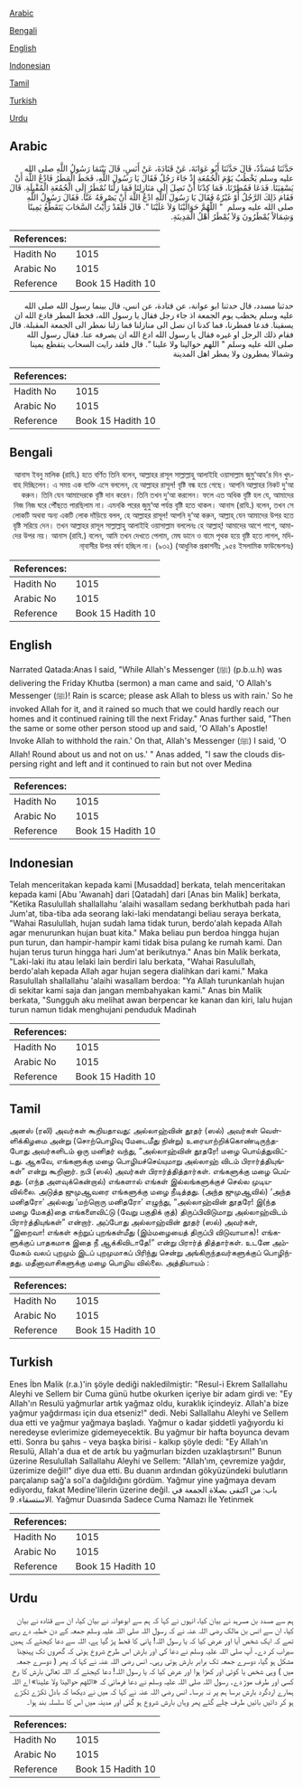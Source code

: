 [Arabic](#arabic)

[Bengali](#bengali)

[English](#english)

[Indonesian](#indonesian)

[Tamil](#tamil)

[Turkish](#turkish)

[Urdu](#urdu)

## Arabic


<div dir="rtl" lang="ar" style={{fontSize:'larger',backgroundColor:'#f8f9fa',padding:20}}>
حَدَّثَنَا مُسَدَّدٌ، قَالَ حَدَّثَنَا أَبُو عَوَانَةَ، عَنْ قَتَادَةَ، عَنْ أَنَسٍ، قَالَ بَيْنَمَا رَسُولُ اللَّهِ صلى الله عليه وسلم يَخْطُبُ يَوْمَ الْجُمُعَةِ إِذْ جَاءَ رَجُلٌ فَقَالَ يَا رَسُولَ اللَّهِ، قَحَطَ الْمَطَرُ فَادْعُ اللَّهَ أَنْ يَسْقِيَنَا‏.‏ فَدَعَا فَمُطِرْنَا، فَمَا كِدْنَا أَنْ نَصِلَ إِلَى مَنَازِلِنَا فَمَا زِلْنَا نُمْطَرُ إِلَى الْجُمُعَةِ الْمُقْبِلَةِ‏.‏ قَالَ فَقَامَ ذَلِكَ الرَّجُلُ أَوْ غَيْرُهُ فَقَالَ يَا رَسُولَ اللَّهِ ادْعُ اللَّهَ أَنْ يَصْرِفَهُ عَنَّا‏.‏ فَقَالَ رَسُولُ اللَّهِ صلى الله عليه وسلم ‏ "‏ اللَّهُمَّ حَوَالَيْنَا وَلاَ عَلَيْنَا ‏"‏‏.‏ قَالَ فَلَقَدْ رَأَيْتُ السَّحَابَ يَتَقَطَّعُ يَمِينًا وَشِمَالاً يُمْطَرُونَ وَلاَ يُمْطَرُ أَهْلُ الْمَدِينَةِ‏.‏
</div>
<div style={{backgroundColor:'#f8f9fa',padding:20, marginBottom: 10}}><table> <thead> <tr> <th>References:</th> <th></th> </tr> </thead> <tbody><tr><td>Hadith No</td><td>1015</td></tr><tr><td>Arabic No</td><td>1015</td></tr><tr><td>Reference</td><td>Book 15 Hadith 10</td></tr></tbody></table></div>


<div dir="rtl" lang="ar" style={{fontSize:'larger',backgroundColor:'#f8f9fa',padding:20}}>
حدثنا مسدد، قال حدثنا ابو عوانة، عن قتادة، عن انس، قال بينما رسول الله صلى الله عليه وسلم يخطب يوم الجمعة اذ جاء رجل فقال يا رسول الله، قحط المطر فادع الله ان يسقينا. فدعا فمطرنا، فما كدنا ان نصل الى منازلنا فما زلنا نمطر الى الجمعة المقبلة. قال فقام ذلك الرجل او غيره فقال يا رسول الله ادع الله ان يصرفه عنا. فقال رسول الله صلى الله عليه وسلم " اللهم حوالينا ولا علينا ". قال فلقد رايت السحاب يتقطع يمينا وشمالا يمطرون ولا يمطر اهل المدينة
</div>
<div style={{backgroundColor:'#f8f9fa',padding:20, marginBottom: 10}}><table> <thead> <tr> <th>References:</th> <th></th> </tr> </thead> <tbody><tr><td>Hadith No</td><td>1015</td></tr><tr><td>Arabic No</td><td>1015</td></tr><tr><td>Reference</td><td>Book 15 Hadith 10</td></tr></tbody></table></div>

## Bengali


<div dir="rtl" lang="bn" style={{fontSize:'larger',backgroundColor:'#f8f9fa',padding:20}}>
আনাস ইবনু মালিক (রাযি.) হতে বর্ণিত তিনি বলেন, আল্লাহর রাসূল সাল্লাল্লাহু আলাইহি ওয়াসাল্লাম জুমু‘আহ’র দিন খুৎবাহ দিচ্ছিলেন। এ সময় এক ব্যক্তি এসে বললেন, হে আল্লাহর রাসূল! বৃষ্টি বন্ধ হয়ে গেছে। আপনি আল্লাহর নিকট দু‘আ করুন। তিনি যেন আমাদেরকে বৃষ্টি দান করেন। তিনি তখন দু‘আ করলেন। ফলে এত অধিক বৃষ্টি হল যে, আমাদের নিজ নিজ ঘরে পৌঁছতে পারছিলাম না। এমনকি পরের জুমু‘আ পর্যন্ত বৃষ্টি হতে থাকল। আনাস (রাযি.) বলেন, তখন সে লোকটি অথবা অন্য একটি লোক দাঁড়িয়ে বলল, হে আল্লাহর রাসূল! আপনি দু‘আ করুন, আল্লাহ্ যেন আমাদের উপর হতে বৃষ্টি সরিয়ে দেন। তখন আল্লাহর রাসূল সাল্লাল্লাহু আলাইহি ওয়াসাল্লাম বললেনঃ হে আল্লাহ্! আমাদের আশে পাশে, আমাদের উপর নয়। আনাস (রাযি.) বলেন, আমি তখন দেখতে পেলাম, মেঘ ডানে ও বামে পৃথক হয়ে বৃষ্টি হতে লাগল, মদিনা্বাসীর উপর বর্ষণ হচ্ছিল না। (৯৩২) (আধুনিক প্রকাশনীঃ ,৯৫৪ ইসলামিক ফাউন্ডেশনঃ)
</div>
<div style={{backgroundColor:'#f8f9fa',padding:20, marginBottom: 10}}><table> <thead> <tr> <th>References:</th> <th></th> </tr> </thead> <tbody><tr><td>Hadith No</td><td>1015</td></tr><tr><td>Arabic No</td><td>1015</td></tr><tr><td>Reference</td><td>Book 15 Hadith 10</td></tr></tbody></table></div>

## English


<div dir="ltr" lang="en" style={{fontSize:'larger',backgroundColor:'#f8f9fa',padding:20}}>
Narrated Qatada:Anas I said, "While Allah's Messenger (ﷺ) (p.b.u.h) was delivering the Friday Khutba (sermon) a man came and said, 'O Allah's Messenger (ﷺ)! Rain is scarce; please ask Allah to bless us with rain.' So he invoked Allah for it, and it rained so much that we could hardly reach our homes and it continued raining till the next Friday." Anas further said, "Then the same or some other person stood up and said, 'O Allah's Apostle! Invoke Allah to withhold the rain.' On that, Allah's Messenger (ﷺ) I said, 'O Allah! Round about us and not on us.' " Anas added, "I saw the clouds dispersing right and left and it continued to rain but not over Medina
</div>
<div style={{backgroundColor:'#f8f9fa',padding:20, marginBottom: 10}}><table> <thead> <tr> <th>References:</th> <th></th> </tr> </thead> <tbody><tr><td>Hadith No</td><td>1015</td></tr><tr><td>Arabic No</td><td>1015</td></tr><tr><td>Reference</td><td>Book 15 Hadith 10</td></tr></tbody></table></div>

## Indonesian


<div dir="ltr" lang="id" style={{fontSize:'larger',backgroundColor:'#f8f9fa',padding:20}}>
Telah menceritakan kepada kami [Musaddad] berkata, telah menceritakan kepada kami [Abu 'Awanah] dari [Qatadah] dari [Anas bin Malik] berkata, "Ketika Rasulullah shallallahu 'alaihi wasallam sedang berkhutbah pada hari Jum'at, tiba-tiba ada seorang laki-laki mendatangi beliau seraya berkata, "Wahai Rasulullah, hujan sudah lama tidak turun, berdo'alah kepada Allah agar menurunkan hujan buat kita." Maka beliau pun berdoa hingga hujan pun turun, dan hampir-hampir kami tidak bisa pulang ke rumah kami. Dan hujan terus turun hingga hari Jum'at berikutnya." Anas bin Malik berkata, "Laki-laki itu atau lelaki lain berdiri lalu berkata, "Wahai Rasulullah, berdo'alah kepada Allah agar hujan segera dialihkan dari kami." Maka Rasulullah shallallahu 'alaihi wasallam berdoa: "Ya Allah turunkanlah hujan di sekitar kami saja dan jangan membahyakan kami." Anas bin Malik berkata, "Sungguh aku melihat awan berpencar ke kanan dan kiri, lalu hujan turun namun tidak menghujani penduduk Madinah
</div>
<div style={{backgroundColor:'#f8f9fa',padding:20, marginBottom: 10}}><table> <thead> <tr> <th>References:</th> <th></th> </tr> </thead> <tbody><tr><td>Hadith No</td><td>1015</td></tr><tr><td>Arabic No</td><td>1015</td></tr><tr><td>Reference</td><td>Book 15 Hadith 10</td></tr></tbody></table></div>

## Tamil


<div dir="ltr" lang="ta" style={{fontSize:'larger',backgroundColor:'#f8f9fa',padding:20}}>
அனஸ் (ரலி) அவர்கள் கூறியதாவது: அல்லாஹ்வின் தூதர் (ஸல்) அவர்கள் வெள்ளிக்கிழமை அன்று (சொற்பொழிவு மேடைமீது நின்று) உரையாற்றிக்கொண்டிருந்தபோது அவர்களிடம் ஒரு மனிதர் வந்து, “அல்லாஹ்வின் தூதரே! மழை பொய்த்துவிட்டது. ஆகவே, எங்களுக்கு மழை பொழியச்செய்யுமாறு அல்லாஹ் விடம் பிரார்த்தியுங்கள்” என்று கூறினார். நபி (ஸல்) அவர்கள் பிரார்த்தித்தார்கள். எங்களுக்கு மழை பெய்தது. (எந்த அளவுக்கென்றால்) எங்களால் எங்கள் இல்லங்களுக்குச் செல்ல முடியவில்லை. அடுத்த ஜுமுஆவரை எங்களுக்கு மழை நீடித்தது. (அந்த ஜுமுஆவில்) ‘அந்த மனிதரோ’ அல்லது ‘மற்றொரு மனிதரோ’ எழுந்து, “அல்லாஹ்வின் தூதரே! இ(ந்த மழை மேகத்)தை எங்களைவிட்டு (வேறு பகுதிக் குத்) திருப்பிவிடுமாறு அல்லாஹ்விடம் பிரார்த்தியுங்கள்” என்றார். அப்போது அல்லாஹ்வின் தூதர் (ஸல்) அவர்கள், “இறைவா! எங்கள் சுற்றுப் புறங்கள்மீது (இம்மழையைத் திருப்பி விடுவாயாக)! எங்களுக்குப் பாதகமாக இதை நீ ஆக்கிவிடாதே!” என்று பிரார்த் தித்தார்கள். உடனே அம்மேகம் வலப் புறமும் இடப் புறமுமாகப் பிரிந்து சென்று அங்கிருந்தவர்களுக்குப் பொழிந்தது. மதீனாவாசிகளுக்கு மழை பொழிய வில்லை. அத்தியாயம் :
</div>
<div style={{backgroundColor:'#f8f9fa',padding:20, marginBottom: 10}}><table> <thead> <tr> <th>References:</th> <th></th> </tr> </thead> <tbody><tr><td>Hadith No</td><td>1015</td></tr><tr><td>Arabic No</td><td>1015</td></tr><tr><td>Reference</td><td>Book 15 Hadith 10</td></tr></tbody></table></div>

## Turkish


<div dir="ltr" lang="tr" style={{fontSize:'larger',backgroundColor:'#f8f9fa',padding:20}}>
Enes İbn Malik (r.a.)'in şöyle dediği nakledilmiştir: "Resul-i Ekrem Sallallahu Aleyhi ve Sellem bir Cuma günü hutbe okurken içeriye bir adam girdi ve: "Ey Allah'ın Resulü yağmurlar artık yağmaz oldu, kuraklık içindeyiz. Allah'a bize yağmur yağdırması için dua etseniz!" dedi. Nebi Sallallahu Aleyhi ve Sellem dua etti ve yağmur yağmaya başladı. Yağmur o kadar şiddetli yağıyordu ki neredeyse evlerimize gidemeyecektik. Bu yağmur bir hafta boyunca devam etti. Sonra bu şahıs - veya başka birisi - kalkıp şöyle dedi: "Ey Allah'ın Resulü, Allah'a dua et de artık bu yağmurları bizden uzaklaştırsın!" Bunun üzerine Resulullah Sallallahu Aleyhi ve Sellem: "Allah'ım, çevremize yağdır, üzerimize değil!" diye dua etti. Bu duanın ardından gökyüzündeki bulutların parçalanıp sağ'a sol'a dağıldığını gördüm. Yağmur yine yağmaya devam ediyordu, fakat Medine'lilerin üzerine değil. باب: من اكتفى بصلاة الجمعة في الاستسقاء. 9. Yağmur Duasında Sadece Cuma Namazı İle Yetinmek
</div>
<div style={{backgroundColor:'#f8f9fa',padding:20, marginBottom: 10}}><table> <thead> <tr> <th>References:</th> <th></th> </tr> </thead> <tbody><tr><td>Hadith No</td><td>1015</td></tr><tr><td>Arabic No</td><td>1015</td></tr><tr><td>Reference</td><td>Book 15 Hadith 10</td></tr></tbody></table></div>

## Urdu


<div dir="rtl" lang="ur" style={{fontSize:'larger',backgroundColor:'#f8f9fa',padding:20}}>
ہم سے مسدد بن مسرہد نے بیان کیا، انہوں نے کہا کہ ہم سے ابوعوانہ نے بیان کیا، ان سے قتادہ نے بیان کیا، ان سے انس بن مالک رضی اللہ عنہ نے کہ رسول اللہ صلی اللہ علیہ وسلم جمعہ کے دن خطبہ دے رہے تھے کہ ایک شخص آیا اور عرض کیا کہ یا رسول اللہ! پانی کا قحط پڑ گیا ہے، اللہ سے دعا کیجئے کہ ہمیں سیراب کر دے۔ آپ صلی اللہ علیہ وسلم نے دعا کی اور بارش اس طرح شروع ہوئی کہ گھروں تک پہنچنا مشکل ہو گیا، دوسرے جمعہ تک برابر بارش ہوتی رہی۔ انس رضی اللہ عنہ نے کہا کہ پھر ( دوسرے جمعہ میں ) وہی شخص یا کوئی اور کھڑا ہوا اور عرض کیا کہ یا رسول اللہ! دعا کیجئے کہ اللہ تعالیٰ بارش کا رخ کسی اور طرف موڑ دے۔ رسول اللہ صلی اللہ علیہ وسلم نے دعا فرمائی کہ «اللهم حوالينا ولا علينا» اے اللہ ہمارے اردگرد بارش برسا ہم پر نہ برسا۔ انس رضی اللہ عنہ نے کہا کہ میں نے دیکھا کہ بادل ٹکڑے ٹکڑے ہو کر دائیں بائیں طرف چلے گئے پھر وہاں بارش شروع ہو گئی اور مدینہ میں اس کا سلسلہ بند ہوا۔
</div>
<div style={{backgroundColor:'#f8f9fa',padding:20, marginBottom: 10}}><table> <thead> <tr> <th>References:</th> <th></th> </tr> </thead> <tbody><tr><td>Hadith No</td><td>1015</td></tr><tr><td>Arabic No</td><td>1015</td></tr><tr><td>Reference</td><td>Book 15 Hadith 10</td></tr></tbody></table></div>